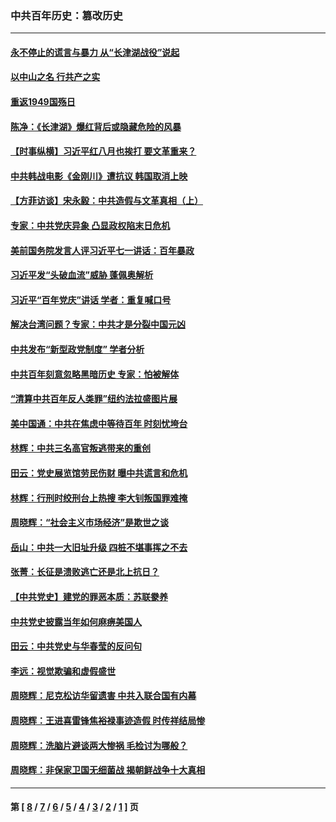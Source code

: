 ### 中共百年历史：篡改历史
---
#### [永不停止的谎言与暴力 从“长津湖战役”说起](../../pages/nf1176115/n13494094.md?06290430) 
#### [以中山之名 行共产之实](../../pages/nf1176115/n13346437.md?06290430) 
#### [重返1949国殇日](../../pages/nf1176115/n13346372.md?06290430) 
#### [陈净：《长津湖》爆红背后或隐藏危险的风暴](../../pages/nf1176115/n13314364.md?06290430) 
#### [【时事纵横】习近平红八月也挨打 要文革重来？](../../pages/nf1176115/n13231393.md?06290430) 
#### [中共韩战电影《金刚川》遭抗议 韩国取消上映](../../pages/nf1176115/n13219114.md?06290430) 
#### [【方菲访谈】宋永毅：中共造假与文革真相（上）](../../pages/nf1176115/n13200760.md?06290430) 
#### [专家：中共党庆异象 凸显政权陷末日危机](../../pages/nf1176115/n13067084.md?06290430) 
#### [美前国务院发言人评习近平七一讲话：百年暴政](../../pages/nf1176115/n13066986.md?06290430) 
#### [习近平发“头破血流”威胁 蓬佩奥解析](../../pages/nf1176115/n13063604.md?06290430) 
#### [习近平“百年党庆”讲话 学者：重复喊口号](../../pages/nf1176115/n13061411.md?06290430) 
#### [解决台湾问题？专家：中共才是分裂中国元凶](../../pages/nf1176115/n13060811.md?06290430) 
#### [中共发布“新型政党制度” 学者分析](../../pages/nf1176115/n13056354.md?06290430) 
#### [中共百年刻意忽略黑暗历史 专家：怕被解体](../../pages/nf1176115/n13056056.md?06290430) 
#### [“清算中共百年反人类罪”纽约法拉盛图片展](../../pages/nf1176115/n13052220.md?06290430) 
#### [美中国通：中共在焦虑中等待百年 时刻忧垮台](../../pages/nf1176115/n13048820.md?06290430) 
#### [林辉：中共三名高官叛逃带来的重创](../../pages/nf1176115/n13035206.md?06290430) 
#### [田云：党史展览馆劳民伤财 曝中共谎言和危机](../../pages/nf1176115/n13033900.md?06290430) 
#### [林辉：行刑时绞刑台上热搜 李大钊叛国罪难掩](../../pages/nf1176115/n13031965.md?06290430) 
#### [周晓辉：“社会主义市场经济”是欺世之谈](../../pages/nf1176115/n13024090.md?06290430) 
#### [岳山：中共一大旧址升级 四桩不堪事挥之不去](../../pages/nf1176115/n13021697.md?06290430) 
#### [张菁：长征是溃败逃亡还是北上抗日？](../../pages/nf1176115/n13020585.md?06290430) 
#### [【中共党史】建党的罪恶本质：苏联豢养](../../pages/nf1176115/n13011888.md?06290430) 
#### [中共党史披露当年如何麻痹美国人](../../pages/nf1176115/n12966400.md?06290430) 
#### [田云：中共党史与华春莹的反问句](../../pages/nf1176115/n12765178.md?06290430) 
#### [李远：视觉欺骗和虚假盛世](../../pages/nf1176115/n12993376.md?06290430) 
#### [周晓辉：尼克松访华留遗害 中共入联合国有内幕](../../pages/nf1176115/n12991422.md?06290430) 
#### [周晓辉：王进喜雷锋焦裕禄事迹造假 时传祥结局惨](../../pages/nf1176115/n12985497.md?06290430) 
#### [周晓辉：洗脑片避谈两大惨祸 毛检讨为哪般？](../../pages/nf1176115/n12971285.md?06290430) 
#### [周晓辉：非保家卫国无细菌战 揭朝鲜战争十大真相](../../pages/nf1176115/n12954161.md?06290430) 

---
#### 第 [ [8](./8.md?06290430) / [7](./7.md?06290430) / [6](./6.md?06290430) / [5](./5.md?06290430) / [4](./4.md?06290430) / [3](./3.md?06290430) / [2](./2.md?06290430) / [1](./1.md?06290430) ] 页
